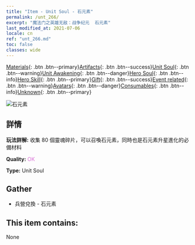 ```yaml
---
title: "Item - Unit Soul - 石元素"
permalink: /unt_266/
excerpt: "魔法门之英雄无敌：战争纪元  石元素"
last_modified_at: 2021-07-06
locale: cn
ref: "unt_266.md"
toc: false
classes: wide
---
```

 [Materials](/ItemsCN/){: .btn .btn--primary}[Artifacts](/ItemsCN/Artifacts/){: .btn .btn--success}[Unit Soul](/ItemsCN/UnitSoul/){: .btn .btn--warning}[Unit Awakening](/ItemsCN/UnitAwakening/){: .btn .btn--danger}[Hero Soul](/ItemsCN/HeroSoul/){: .btn .btn--info}[Hero Skill](/ItemsCN/HeroSkill/){: .btn .btn--primary}[Gift](/ItemsCN/Gift/){: .btn .btn--success}[Event related](/ItemsCN/Events/){: .btn .btn--warning}[Avatars](/ItemsCN/Avatars/){: .btn .btn--danger}[Consumables](/ItemsCN/Consumables/){: .btn .btn--info}[Unknown](/ItemsCN/Unknown/){: .btn .btn--primary}

 ![石元素](/images/u/ti_shiyuansu.jpg)

## 詳情
 **玩法詳解:** 收集 80 個靈魂碎片，可以召喚石元素，同時也是石元素升星進化的必備材料

 **Quality:** <span style="color: #DA70D6">OK</span>

 **Type:** Unit Soul

## Gather

*    兵營兌換 - 石元素 

## This item contains:

  None

